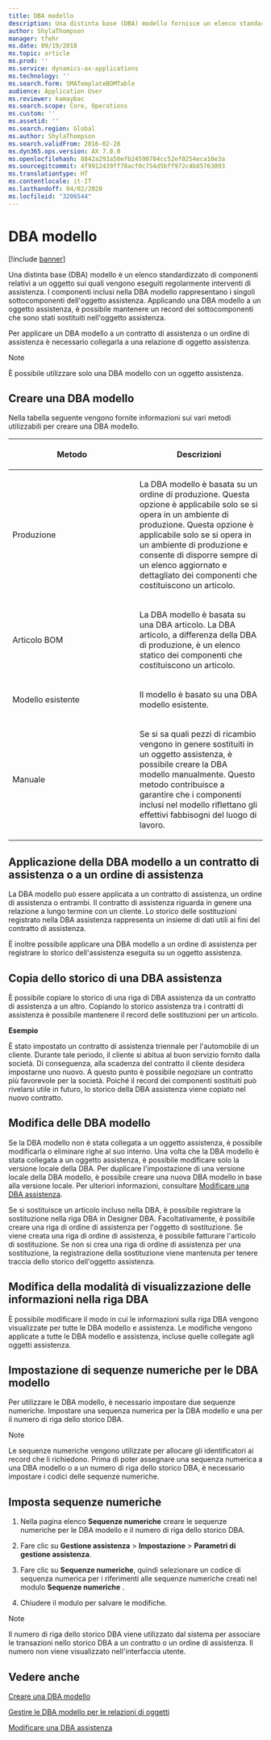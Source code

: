 ```yaml
---
title: DBA modello
description: Una distinta base (DBA) modello fornisce un elenco standardizzato di componenti relativi a un oggetto sui quali vengono eseguiti regolarmente interventi di assistenza.
author: ShylaThompson
manager: tfehr
ms.date: 09/19/2018
ms.topic: article
ms.prod: ''
ms.service: dynamics-ax-applications
ms.technology: ''
ms.search.form: SMATemplateBOMTable
audience: Application User
ms.reviewer: kamaybac
ms.search.scope: Core, Operations
ms.custom: ''
ms.assetid: ''
ms.search.region: Global
ms.author: ShylaThompson
ms.search.validFrom: 2016-02-28
ms.dyn365.ops.version: AX 7.0.0
ms.openlocfilehash: 8842a293a50efb24590784cc52ef0254eca10e3a
ms.sourcegitcommit: 4f9912439ff78acf0c754d5bff972c4b85763093
ms.translationtype: HT
ms.contentlocale: it-IT
ms.lasthandoff: 04/02/2020
ms.locfileid: "3206544"
---
```

# <a name="template-boms"></a>DBA modello    

[!include [banner](../includes/banner.md)]


Una distinta base (DBA) modello è un elenco standardizzato di componenti relativi a un oggetto sui quali vengono eseguiti regolarmente interventi di assistenza. I componenti inclusi nella DBA modello rappresentano i singoli sottocomponenti dell'oggetto assistenza. Applicando una DBA modello a un oggetto assistenza, è possibile mantenere un record dei sottocomponenti che sono stati sostituiti nell'oggetto assistenza.

Per applicare un DBA modello a un contratto di assistenza o un ordine di assistenza è necessario collegarla a una relazione di oggetto assistenza.


> [!NOTE]
> <P>È possibile utilizzare solo una DBA modello con un oggetto assistenza.</P>

## <a name="create-a-template-bom"></a>Creare una DBA modello

Nella tabella seguente vengono fornite informazioni sui vari metodi utilizzabili per creare una DBA modello.

<table>
<colgroup>
<col style="width: 50%" />
<col style="width: 50%" />
</colgroup>
<thead>
<tr class="header">
<th><p>Metodo</p></th>
<th><p>Descrizioni</p></th>
</tr>
</thead>
<tbody>
<tr class="odd">
<td><p>Produzione</p></td>
<td><p>La DBA modello è basata su un ordine di produzione. Questa opzione è applicabile solo se si opera in un ambiente di produzione. Questa opzione è applicabile solo se si opera in un ambiente di produzione e consente di disporre sempre di un elenco aggiornato e dettagliato dei componenti che costituiscono un articolo.</p></td>
</tr>
<tr class="even">
<td><p>Articolo BOM</p></td>
<td><p>La DBA modello è basata su una DBA articolo. La DBA articolo, a differenza della DBA di produzione, è un elenco statico dei componenti che costituiscono un articolo.</p></td>
</tr>
<tr class="odd">
<td><p>Modello esistente</p></td>
<td><p>Il modello è basato su una DBA modello esistente.</p></td>
</tr>
<tr class="even">
<td><p>Manuale</p></td>
<td><p>Se si sa quali pezzi di ricambio vengono in genere sostituiti in un oggetto assistenza, è possibile creare la DBA modello manualmente. Questo metodo contribuisce a garantire che i componenti inclusi nel modello riflettano gli effettivi fabbisogni del luogo di lavoro.</p></td>
</tr>
</tbody>
</table>


## <a name="apply-the-template-bom-to-a-service-agreement-or-service-order"></a>Applicazione della DBA modello a un contratto di assistenza o a un ordine di assistenza

La DBA modello può essere applicata a un contratto di assistenza, un ordine di assistenza o entrambi. Il contratto di assistenza riguarda in genere una relazione a lungo termine con un cliente. Lo storico delle sostituzioni registrato nella DBA assistenza rappresenta un insieme di dati utili ai fini del contratto di assistenza.

È inoltre possibile applicare una DBA modello a un ordine di assistenza per registrare lo storico dell'assistenza eseguita su un oggetto assistenza.

## <a name="copy-the-history-of-a-service-bom"></a>Copia dello storico di una DBA assistenza

È possibile copiare lo storico di una riga di DBA assistenza da un contratto di assistenza a un altro. Copiando lo storico assistenza tra i contratti di assistenza è possibile mantenere il record delle sostituzioni per un articolo.

**Esempio**

È stato impostato un contratto di assistenza triennale per l'automobile di un cliente. Durante tale periodo, il cliente si abitua al buon servizio fornito dalla società. Di conseguenza, alla scadenza del contratto il cliente desidera impostarne uno nuovo. A questo punto è possibile negoziare un contratto più favorevole per la società. Poiché il record dei componenti sostituiti può rivelarsi utile in futuro, lo storico della DBA assistenza viene copiato nel nuovo contratto.

## <a name="modify-the-template-bom"></a>Modifica delle DBA modello

Se la DBA modello non è stata collegata a un oggetto assistenza, è possibile modificarla o eliminare righe al suo interno. Una volta che la DBA modello è stata collegata a un oggetto assistenza, è possibile modificare solo la versione locale della DBA. Per duplicare l'impostazione di una versione locale della DBA modello, è possibile creare una nuova DBA modello in base alla versione locale. Per ulteriori informazioni, consultare [Modificare una DBA assistenza](modify-service-bom.md).

Se si sostituisce un articolo incluso nella DBA, è possibile registrare la sostituzione nella riga DBA in Designer DBA. Facoltativamente, è possibile creare una riga di ordine di assistenza per l'oggetto di sostituzione. Se viene creata una riga di ordine di assistenza, è possibile fatturare l'articolo di sostituzione. Se non si crea una riga di ordine di assistenza per una sostituzione, la registrazione della sostituzione viene mantenuta per tenere traccia dello storico dell'oggetto assistenza.

## <a name="change-how-information-on-the-bom-line-is-displayed"></a>Modifica della modalità di visualizzazione delle informazioni nella riga DBA

È possibile modificare il modo in cui le informazioni sulla riga DBA vengono visualizzate per tutte le DBA modello e assistenza. Le modifiche vengono applicate a tutte le DBA modello e assistenza, incluse quelle collegate agli oggetti assistenza.

## <a name="set-up-number-sequences-for-template-boms"></a>Impostazione di sequenze numeriche per le DBA modello

Per utilizzare le DBA modello, è necessario impostare due sequenze numeriche. Impostare una sequenza numerica per la DBA modello e una per il numero di riga dello storico DBA.


> [!NOTE]
> <P>Le sequenze numeriche vengono utilizzate per allocare gli identificatori ai record che li richiedono. Prima di poter assegnare una sequenza numerica a una DBA modello o a un numero di riga dello storico DBA, è necessario impostare i codici delle sequenze numeriche.</P>


## <a name="set-up-number-sequences"></a>Imposta sequenze numeriche

1.  Nella pagina elenco **Sequenze numeriche** creare le sequenze numeriche per le DBA modello e il numero di riga dello storico DBA. 

2.  Fare clic su **Gestione assistenza** \> **Impostazione** \> **Parametri di gestione assistenza**.

3.  Fare clic su **Sequenze numeriche**, quindi selezionare un codice di sequenza numerica per i riferimenti alle sequenze numeriche creati nel modulo **Sequenze numeriche** .

4.  Chiudere il modulo per salvare le modifiche.


> [!NOTE]
> <P>Il numero di riga dello storico DBA viene utilizzato dal sistema per associare le transazioni nello storico DBA a un contratto o un ordine di assistenza. Il numero non viene visualizzato nell'interfaccia utente.</P>



## <a name="see-also"></a>Vedere anche

[Creare una DBA modello](create-template-bom.md)

[Gestire le DBA modello per le relazioni di oggetti](manage-template-boms-on-object-relations.md)

[Modificare una DBA assistenza](modify-service-bom.md)

 


